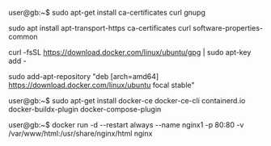 user@gb:~$ sudo apt-get install ca-certificates curl gnupg

sudo apt install apt-transport-https ca-certificates curl software-properties-common

curl -fsSL https://download.docker.com/linux/ubuntu/gpg | sudo apt-key add -

sudo add-apt-repository "deb [arch=amd64] https://download.docker.com/linux/ubuntu focal stable"

user@gb:~$ sudo apt-get install docker-ce docker-ce-cli containerd.io docker-buildx-plugin docker-compose-plugin

user@gb:~$ docker run -d --restart always --name nginx1 -p 80:80 -v /var/www/html:/usr/share/nginx/html nginx
